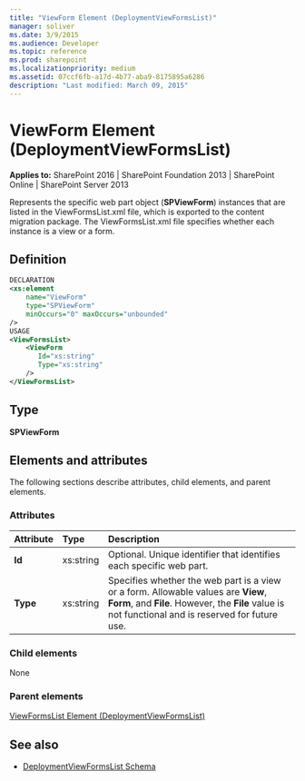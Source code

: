 ```yaml
---
title: "ViewForm Element (DeploymentViewFormsList)"
manager: soliver
ms.date: 3/9/2015
ms.audience: Developer
ms.topic: reference
ms.prod: sharepoint
ms.localizationpriority: medium
ms.assetid: 07ccf6fb-a17d-4b77-aba9-8175895a6286
description: "Last modified: March 09, 2015"
---
```


# ViewForm Element (DeploymentViewFormsList)

**Applies to:** SharePoint 2016 | SharePoint Foundation 2013 | SharePoint Online | SharePoint Server 2013
  
Represents the specific web part object (**SPViewForm**) instances that are listed in the ViewFormsList.xml file, which is exported to the content migration package. The ViewFormsList.xml file specifies whether each instance is a view or a form.

## Definition

```XML
DECLARATION
<xs:element
    name="ViewForm"
    type="SPViewForm"
    minOccurs="0" maxOccurs="unbounded"
/>
USAGE
<ViewFormsList>
    <ViewForm
       Id="xs:string"
       Type="xs:string"
    />
</ViewFormsList>

```

## Type

**SPViewForm**
  
## Elements and attributes

The following sections describe attributes, child elements, and parent elements.

### Attributes

|**Attribute**|**Type**|**Description**|
|:-----|:-----|:-----|
|**Id** <br/> |xs:string  <br/> |Optional. Unique identifier that identifies each specific web part.  <br/> |
|**Type** <br/> |xs:string  <br/> |Specifies whether the web part is a view or a form. Allowable values are **View**, **Form**, and **File**. However, the **File** value is not functional and is reserved for future use.  <br/> |
   
### Child elements

None
   
### Parent elements

[ViewFormsList Element (DeploymentViewFormsList)](viewformslist-element-deploymentviewformslist.md)
   
## See also

- [DeploymentViewFormsList Schema](deploymentviewformslist-schema.md)

